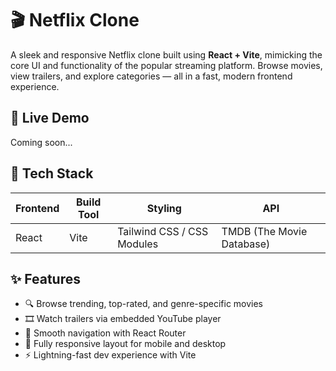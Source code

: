 # 🎬 Netflix Clone

A sleek and responsive Netflix clone built using **React + Vite**, mimicking the core UI and functionality of the popular streaming platform. Browse movies, view trailers, and explore categories — all in a fast, modern frontend experience.

## 🚀 Live Demo

Coming soon...

## 🧰 Tech Stack

| Frontend | Build Tool | Styling | API |
|----------|------------|---------|-----|
| React    | Vite       | Tailwind CSS / CSS Modules | TMDB (The Movie Database) |

## ✨ Features

- 🔍 Browse trending, top-rated, and genre-specific movies
- 🎞️ Watch trailers via embedded YouTube player
- 🧭 Smooth navigation with React Router
- 📱 Fully responsive layout for mobile and desktop
- ⚡ Lightning-fast dev experience with Vite
